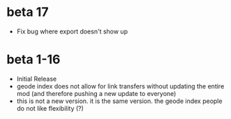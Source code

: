 # beta 17
- Fix bug where export doesn't show up

# beta 1-16
- Initial Release
- geode index does not allow for link transfers without updating the entire mod (and therefore pushing a new update to everyone)
- this is not a new version. it is the same version. the geode index people do not like flexibility (?) 